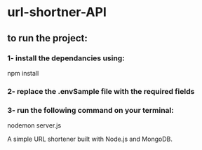 # url-shortner-API
## to run the project:
### 1- install the dependancies using:

npm install

### 2- replace the .envSample file with the required fields

### 3- run the following command on your terminal:

nodemon server.js

A simple URL shortener built with Node.js and MongoDB.

